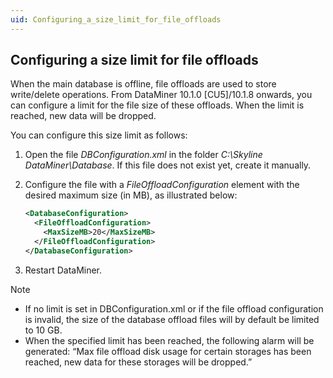 ```yaml
---
uid: Configuring_a_size_limit_for_file_offloads
---
```


## Configuring a size limit for file offloads

When the main database is offline, file offloads are used to store write/delete operations. From DataMiner 10.1.0 \[CU5\]/10.1.8 onwards, you can configure a limit for the file size of these offloads. When the limit is reached, new data will be dropped.

You can configure this size limit as follows:

1. Open the file *DBConfiguration.xml* in the folder *C:\\Skyline DataMiner\\Database*. If this file does not exist yet, create it manually.

2. Configure the file with a *FileOffloadConfiguration* element with the desired maximum size (in MB), as illustrated below:

    ```xml
    <DatabaseConfiguration>
      <FileOffloadConfiguration>
        <MaxSizeMB>20</MaxSizeMB>
      </FileOffloadConfiguration>
    </DatabaseConfiguration>
    ```

3. Restart DataMiner.

> [!NOTE]
> - If no limit is set in DBConfiguration.xml or if the file offload configuration is invalid, the size of the database offload files will by default be limited to 10 GB.
> - When the specified limit has been reached, the following alarm will be generated: “Max file offload disk usage for certain storages has been reached, new data for these storages will be dropped.”
>
